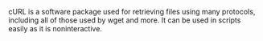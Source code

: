 cURL is a software package used for retrieving files using many protocols, including all of those used by wget and more. It can be used in scripts easily as it is noninteractive.